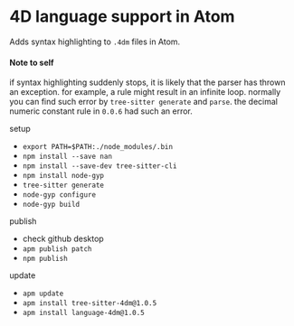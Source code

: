 # 4D language support in Atom

Adds syntax highlighting to ``.4dm`` files in Atom.

#### Note to self

if syntax highlighting suddenly stops, it is likely that the parser has thrown an exception. for example, a rule might result in an infinite loop. normally you can find such error by ``tree-sitter generate`` and ``parse``. the decimal numeric constant rule in ``0.0.6`` had such an error.

setup

* ``export PATH=$PATH:./node_modules/.bin``
* ``npm install --save nan``
* ``npm install --save-dev tree-sitter-cli``
* ``npm install node-gyp``
* ``tree-sitter generate``
* ``node-gyp configure``
* ``node-gyp build``

publish

* check github desktop
* ``apm publish patch``
* ``npm publish``

update

* ``apm update``
* ``apm install tree-sitter-4dm@1.0.5``
* ``apm install language-4dm@1.0.5``

